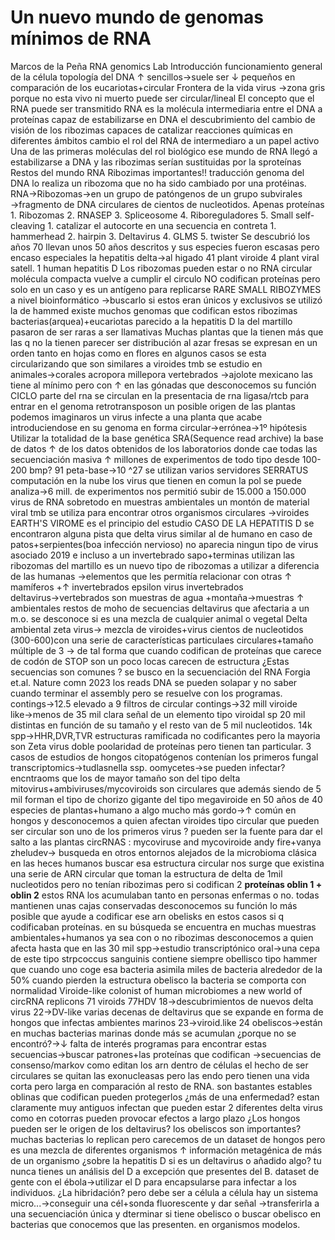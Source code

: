 # Un nuevo mundo de genomas mínimos de RNA
Marcos de la Peña
RNA genomics  Lab
Introducción
	funcionamiento general de la célula
	topología del DNA
		↑ sencillos→suele ser ↓ pequeños  en comparación de los eucariotas+circular
	Frontera de la vida
		virus →zona gris porque no esta vivo ni muerto 
			puede ser circular/lineal
El concepto que el RNA puede ser transmitido
	RNA es la molécula intermediaria entre el DNA a proteínas
		capaz de estabilizarse en DNA
			el descubrimiento del cambio de visión 
				de los ribozimas
					capaces de catalizar reacciones químicas en diferentes ámbitos 
					cambio el rol del RNA de intermediaro a un papel activo 
	Una de las primeras moléculas del rol biológico
		ese mundo de RNA llegó a estabilizarse a DNA y las ribozimas serían sustituidas por la sproteínas
	Restos del mundo RNA
		Ribozimas importantes!!
			traducción genoma del DNA lo realiza un ribozoma que no ha sido cambiado por una protéinas.
		RNA→Ribozomas→en un  grupo de patóngenos de un grupo subvirales →fragmento de DNA circulares de cientos de nucleotidos. Apenas proteínas 
			1. Ribozomas
			2. RNASEP
			3. Spliceosome
			4. Riboreguladores
			5. Small self-cleaving
				1. catalizar el autocorte en una secuencia en contreta
					1. hammerhead
					2. hairpin
					3. Deltavirus
					4. GLMS
					5. twister
		Se descubrió los años 70 
			llevan unos 50 años descritos  y sus especies fueron escasas
			pero encaso especiales la hepatitis delta→al higado
				41 plant viroide
				4 plant viral satell.
				1 human hepatitis D
			Los ribozomas pueden estar o no 
			RNA circular
				molécula compacta 
				vuelve a cumplir el circulo
	NO codifican proteínas pero solo en un caso y es un antígeno para replicarse
RARE SMALL  RIBOZYMES
	a nivel bioinformático →buscarlo
		si estos eran únicos y exclusivos
			se utilizó la de hammed
				existe muchos genomas que codifican estos ribozimas
				bacterias(arquea)+eucariotas
					parecido a la hepatitis D
						la del martillo 
				pasaron de ser raras a ser llamativas
		Muchas plantas que la tienen más que las q no la tienen
			parecer ser distribución al azar
				fresas se expresan en un orden tanto en hojas como en flores
					en algunos casos se esta circularizando que son similares a viroides 
		tmb se estudio en animales→corales acropora millepora
		vertebrados →ajolote mexicano las tiene al mínimo pero con ↑  en las gónadas que desconocemos su función 
	CICLO
		parte  del rna se circulan en la  presentacia de  rna ligasa/rtcb para entrar en  el genoma
			retrotransposon 
		un posible origen de las plantas
			podemos imaginaros un virus infecte  a una planta que acabe introduciendose en su genoma en forma circular→errónea→1º hipótesis
	Utilizar la totalidad de la base genética SRA(Sequence read archive)
		la base de datos ↑ de los datos obtenidos de los laboratorios
			donde cae todas las secuenciación masiva
				↑ millones de experimentos de todo tipo desde 100-200 bmp?
				91 peta-base→10 ^27
					se utilizan varios servidores
SERRATUS
	computación en la nube
		los virus que tienen en comun la pol 
			se puede analiza→6 mill. de experimentos
				nos permitió subir de 15.000 a 150.000 virus de RNA sobretodo en muestras ambientales
					un montón de material viral 
		tmb se utiliza para encontrar otros organismos circulares →viroides
EARTH'S VIROME
	es el principio del estudio
CASO DE LA HEPATITIS D
	se encontraron alguna pista que 
		delta virus similar al de humano en caso de patos+serpientes(boa infección nervioso)
			no aparecia ningun tipo de virus asociado
		2019
			e incluso a un invertebrado
				sapo+terminas
				utilizan las ribozomas del martillo es un nuevo tipo de ribozomas a utilizar a diferencia de las humanas
				→elementos que les permitía relacionar con otras
		↑ mamíferos +↑ invertebrados
			epsilon virus
				invertebrados
			deltavirus→vertebrados
		son muestras de agua +montaña→muestras ↑ ambientales
			restos de moho de secuencias deltavirus que afectaria a un m.o.
				se desconoce si es una mezcla de cualquier animal o vegetal
			Delta ambiental
				zeta virus→
					mezcla de viroides+virus
						cientos de nucleotidos (300-600)con una serie de características particulaes
							circulares+tamaño múltiple de 3  → de tal forma que cuando codifican de proteínas que carece de codón de STOP
								son un poco locas carecen de estructura
	¿Estas secuencias son comunes ?
		se busco en la secuenciación del RNA
			Forgia et.al. Nature comn 2023
				los reads DNA se pueden solapar y no saber cuando terminar el assembly pero se resuelve con los programas.
			contings→12.5 elevado a 9
				filtros de
			circular contings→32 mill
			viroide like→menos de 35 mil
				clara señal de un elemento tipo viroidal
					sp 20 mil distintas en función de su tamaño 
					y el resto van de 5 mil nucleotidos.
		14k spp→HHR,DVR,TVR
			estructuras ramificada no codificantes pero la mayoria son Zeta virus doble poolaridad de proteínas pero tienen tan particular.
		3 casos de estudios de hongos citopatógenos
			contenían los primeros fungal transcriptomics→tudlasnella ssp.
			oomycetes→se pueden infectar?
		encntraoms que los de mayor tamaño son del tipo delta
	mitovirus+ambiviruses/mycoviroids
		son circulares que además siendo de 5 mil forman el tipo de chorizo gigante del tipo megaviroide
	en 50 años de 40 especies de plantas+humano a algo mucho más gordo→↑ común en hongos y desconocemos a quien afectan 	viroides tipo circular que pueden ser circular
	son uno de los primeros virus ?
		pueden ser la fuente para dar el salto a las plantas 
	circRNAS : mycoviruse and mycoviroide
andy fire+vanya zheludev→
	busqueda en otros entornos alejados de la microbioma clásica
		en las heces humanos buscar esa estructura circular 
			nos surge que existina una serie de ARN circular que toman la estructura de delta de 1mil nucleotidos pero no tenían ribozimas pero si codifican 2 **proteínas oblin 1 + oblin 2** 
				estos RNA los acumulaban tanto en personas enfermas o no.
			todas mantienen unas cajas conservadas desconocemos su función 
				lo más posible que ayude a codificar ese arn
		obelisks
			en estos casos si q codificaban proteínas.
			en su búsqueda se encuentra en muchas muestras ambientales+humanos ya sea con o no ribozimas
				desconocemos a quien afecta 
				hasta que en las 30 mil spp→estudio transcriptónico
					oral→una cepa de este tipo strpcoccus sanguinis contiene siempre obellisco tipo hammer que cuando uno coge esa bacteria asimila miles de bacteria
						alrededor de la 50%
					cuando pierden la estructura obelisco la bacteria se comporta con normalidad 
	Viroide-like colonist of human microbiomes
		a new world of circRNA replicons
		71 viroids
		77HDV
		18→descubrimientos de nuevos delta virus
		22→DV-like
			varias decenas de deltavirus que se expande en forma de hongos que infectas ambientes marinos
		23→viroid.like
		24 obeliscos→están en muchas bacterias marinas donde más se acumulan
¿porque no se encontró?→↓ falta de interés
programas para encontrar estas secuencias→buscar patrones+las proteínas que codifican →secuencias de consenso/markov
como editan los arn dentro de células
	el hecho de ser circulares se quitan las exonucleasas
	pero las endo pero tienen una vida corta pero larga en comparación al resto de RNA.
	son bastantes estables
	oblinas que codifican pueden protegerlos
¿más de una enfermedad?
	estan claramente muy antiguos infectan que pueden estar 2 diferentes delta virus como en cotorras
		pueden provocar efectos a largo plazo
¿Los hongos pueden ser le origen de los deltavirus?
	los obeliscos son importantes?
		muchas bacterias lo replican pero carecemos de un dataset de hongos pero es una mezcla de diferentes organismos
		↑ información metagénica de más de un organismo
¿sobre la hepatitis D si es un deltavirus o añadido algo?
	tu nunca tienes un análisis del D a excepción que presentes del B.
	dataset de gente con el ébola→utilizar el D para encapsularse para infectar a los individuos.
¿La hibridación?
	pero debe ser a célula a célula
	hay un sistema micro...→conseguir una cél+sonda fluorescente y dar señal →transferirla a una secuenciación única y dterminar si tiene obelisco
	o buscar obelisco en bacterias que conocemos que las presenten.
		en organismos modelos.
# 